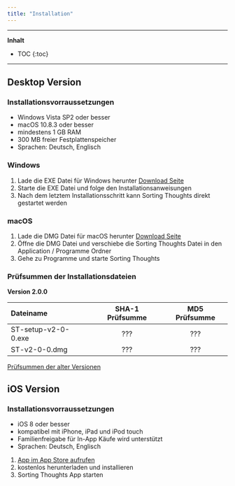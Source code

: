 ```yaml
---
title: "Installation"
---
```

---------------
__Inhalt__
* TOC
{:toc}
---------------

## Desktop Version

### Installationsvorraussetzungen

* Windows Vista SP2 oder besser
* macOS 10.8.3 oder besser
* mindestens 1 GB RAM
* 300 MB freier Festplattenspeicher
* Sprachen: Deutsch, Englisch

### Windows

1. Lade die EXE Datei für Windows herunter [Download Seite](https://www.sortingthoughts.de/blog/de/download/)
2. Starte die EXE Datei und folge den Installationsanweisungen
2. Nach dem letztem Installationsschritt kann Sorting Thoughts direkt gestartet werden

### macOS
1. Lade die DMG Datei für macOS herunter [Download Seite](https://www.sortingthoughts.de/blog/de/download/)
2. Öffne die DMG Datei und verschiebe die Sorting Thoughts Datei in den Application / Programme Ordner
2. Gehe zu Programme und starte Sorting Thoughts

### Prüfsummen der Installationsdateien

**Version 2.0.0**

| Dateiname | SHA-1 Prüfsumme | MD5 Prüfsumme
|:--------|:-------:|:-------:|
| ST-setup-v2-0-0.exe | ??? | ??? |
| ST-v2-0-0.dmg | ??? | ??? |

[Prüfsummen der alter Versionen](download_pruefsummen.md)

## iOS Version

### Installationsvorraussetzungen

* iOS 8 oder besser
* kompatibel mit iPhone, iPad und iPod touch
* Familienfreigabe für In-App Käufe wird unterstützt
* Sprachen: Deutsch, Englisch


1. [App im App Store aufrufen](https://itunes.apple.com/de/app/sorting-thoughts/id932094917)
2. kostenlos herunterladen und installieren
2. Sorting Thoughts App starten
